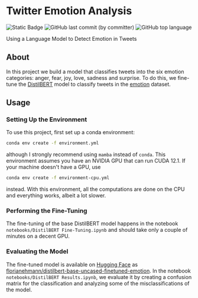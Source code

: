 # Twitter Emotion Analysis

![Static Badge](https://img.shields.io/badge/project%20type-personal-blue)
![GitHub last commit (by committer)](https://img.shields.io/github/last-commit/florianehmann/twitter-emotion)
![GitHub top language](https://img.shields.io/github/languages/top/florianehmann/twitter-emotion)

Using a Language Model to Detect Emotion in Tweets

## About

In this project we build a model that classifies tweets into the six emotion categories: anger, fear, joy, love, sadness and surprise.
To do this, we fine-tune the [DistilBERT](https://huggingface.co/distilbert-base-uncased) model to classify tweets in the [emotion](https://huggingface.co/datasets/dair-ai/emotion) dataset.

## Usage

### Setting Up the Environment

To use this project, first set up a conda environment:

```bash
conda env create -f environment.yml
```

although I strongly recommend using `mamba` instead of `conda`.
This environment assumes you have an NVIDIA GPU that can run CUDA 12.1.
If your machine doesn't have a GPU, use

```bash
conda env create -f environment-cpu.yml
```

instead. With this environment, all the computations are done on the CPU and everything works, albeit a lot slower.

### Performing the Fine-Tuning

The fine-tuning of the base DistilBERT model happens in the notebook `notebooks/DistilBERT Fine-Tuning.ipynb` and should take only a couple of minutes on a decent GPU.

### Evaluating the Model

The fine-tuned model is available on [Hugging Face](https://huggingface.co) as [florianehmann/distilbert-base-uncased-finetuned-emotion](https://huggingface.co/florianehmann/distilbert-base-uncased-finetuned-emotion).
In the notebook `notebooks/DistilBERT Results.ipynb`, we evaluate it by creating a confusion matrix for the classification and analyzing some of the misclassifications of the model.
